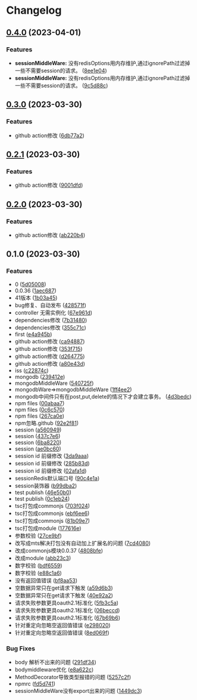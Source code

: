 # Changelog

## [0.4.0](https://github.com/FrontEndDev-org/witty-koa/compare/v0.3.0...v0.4.0) (2023-04-01)


### Features

* **sessionMiddleWare:** 没有redisOptions用内存维护,通过ignorePath过滤掉一些不需要session的请求。 ([8ee1e04](https://github.com/FrontEndDev-org/witty-koa/commit/8ee1e04f30cb314c62a5351aa50f4efedbbd39a8))
* **sessionMiddleWare:** 没有redisOptions用内存维护,通过ignorePath过滤掉一些不需要session的请求。 ([9c5d88c](https://github.com/FrontEndDev-org/witty-koa/commit/9c5d88c21994b2a38abd1da40615975cd0f66f22))

## [0.3.0](https://github.com/FrontEndDev-org/witty-koa/compare/v0.2.1...v0.3.0) (2023-03-30)


### Features

* github action修改 ([6db77a2](https://github.com/FrontEndDev-org/witty-koa/commit/6db77a2ec414e2fea74cc2f7de4da456398e4bff))

## [0.2.1](https://github.com/FrontEndDev-org/witty-koa/compare/v0.2.0...v0.2.1) (2023-03-30)


### Features

* github action修改 ([9001dfd](https://github.com/FrontEndDev-org/witty-koa/commit/9001dfd810b2a2b5eb91eb633e604f4561e32209))

## [0.2.0](https://github.com/FrontEndDev-org/witty-koa/compare/v0.1.0...v0.2.0) (2023-03-30)


### Features

* github action修改 ([ab220b4](https://github.com/FrontEndDev-org/witty-koa/commit/ab220b463bc37a18709c6b995795bc351eee274b))

## 0.1.0 (2023-03-30)


### Features

* 0 ([5d05008](https://github.com/FrontEndDev-org/witty-koa/commit/5d050080c65b87ed3201076a0728bedc957074f3))
* 0.0.36 ([1aec687](https://github.com/FrontEndDev-org/witty-koa/commit/1aec6874460ef11debb8e60fc8397205fbf350f0))
* 41版本 ([1b03a45](https://github.com/FrontEndDev-org/witty-koa/commit/1b03a45d8d4d5d3a0e31e04e9b8a0b4646ba977d))
* bug修复、自动发布 ([428571f](https://github.com/FrontEndDev-org/witty-koa/commit/428571f9d190a2bdb70a90e00c74f38f13377def))
* controller 无需实例化 ([67e961d](https://github.com/FrontEndDev-org/witty-koa/commit/67e961d44f343895894e5d084bfe894ee4a1a986))
* dependencies修改 ([7b31480](https://github.com/FrontEndDev-org/witty-koa/commit/7b314801886f8385abeaf32ac497fc527164becb))
* dependencies修改 ([355c71c](https://github.com/FrontEndDev-org/witty-koa/commit/355c71c589251442132c0560cd386845615af3ac))
* first ([e4a945b](https://github.com/FrontEndDev-org/witty-koa/commit/e4a945b4f5f469685a5e78a8133704d79db73218))
* github action修改 ([ca94887](https://github.com/FrontEndDev-org/witty-koa/commit/ca94887c3cb75486524e1f18316fb863d8e3d541))
* github action修改 ([353f715](https://github.com/FrontEndDev-org/witty-koa/commit/353f7159dc920444741cc9d0864cf98addacbc0a))
* github action修改 ([d264775](https://github.com/FrontEndDev-org/witty-koa/commit/d26477574278b00aef3615ddd4e8ae7c7247f1be))
* github action修改 ([a80e43d](https://github.com/FrontEndDev-org/witty-koa/commit/a80e43d93012d030d03198df1db68dd1275b7238))
* iss ([c22874c](https://github.com/FrontEndDev-org/witty-koa/commit/c22874ce60de8736a4f58f7d6505f25be061bed2))
* mongodb ([239412e](https://github.com/FrontEndDev-org/witty-koa/commit/239412efc66153b5d6bf128b527775af94cf2aea))
* mongodbMiddleWare ([540725f](https://github.com/FrontEndDev-org/witty-koa/commit/540725f17f82c68582a18f5b86d3ecfe65241441))
* mongodbWare=&gt;mongodbMiddleWare ([1ff4ee2](https://github.com/FrontEndDev-org/witty-koa/commit/1ff4ee2c368ad8f95cf48c3653e7fd7fa566f9ce))
* mongodb中间件只有在post,put,delete的情况下才会建立事务。 ([4d3bedc](https://github.com/FrontEndDev-org/witty-koa/commit/4d3bedcde5b0d2f744d921a5151449d5465d9b21))
* npm files ([00abaa7](https://github.com/FrontEndDev-org/witty-koa/commit/00abaa7302546cdfef605bddf81086488a4bf498))
* npm files ([0c6c570](https://github.com/FrontEndDev-org/witty-koa/commit/0c6c57058cfda76ae4b9845b3473941959bc735a))
* npm files ([267ca0e](https://github.com/FrontEndDev-org/witty-koa/commit/267ca0e8620e79b615b58547a8d01cf9e57db39a))
* npm忽略.github ([92e2f81](https://github.com/FrontEndDev-org/witty-koa/commit/92e2f8170c94866ab85e1ea304ee664eed0ea74d))
* session ([a560949](https://github.com/FrontEndDev-org/witty-koa/commit/a5609492ff8f29e992e295750809cecb36a801de))
* session ([437c7e6](https://github.com/FrontEndDev-org/witty-koa/commit/437c7e65d4825aa2c9c4369572aa3c1ecac9ea3d))
* session ([6ba8220](https://github.com/FrontEndDev-org/witty-koa/commit/6ba8220879d8f55e9ba46c39ceff7ea8bfcefb0c))
* session ([ae0bc60](https://github.com/FrontEndDev-org/witty-koa/commit/ae0bc60e2dfa372cdb56385743f76de60210ebe4))
* session id 前缀修改 ([3da9aaa](https://github.com/FrontEndDev-org/witty-koa/commit/3da9aaa56d2270c4c709d172db090ece77d101d1))
* session id 前缀修改 ([285b83d](https://github.com/FrontEndDev-org/witty-koa/commit/285b83d7bb14c90857d1f6dc84404ef1731e6662))
* session id 前缀修改 ([02afa1d](https://github.com/FrontEndDev-org/witty-koa/commit/02afa1dfeea984f1a6da11b4546e3ead5153142d))
* sessionRedis默认端口号 ([90c4e1a](https://github.com/FrontEndDev-org/witty-koa/commit/90c4e1a843b9cc74f643373969a602b309b55f61))
* session装饰器 ([b99dba2](https://github.com/FrontEndDev-org/witty-koa/commit/b99dba27a6b0313494d9a18e87add251fa70dde6))
* test publish ([46e50b0](https://github.com/FrontEndDev-org/witty-koa/commit/46e50b0a05bb26e7b949a842c409bc4d8ea33e76))
* test publish ([0c1eb24](https://github.com/FrontEndDev-org/witty-koa/commit/0c1eb24109c01eac384052695c662f4947f5f579))
* tsc打包成commonjs ([703f024](https://github.com/FrontEndDev-org/witty-koa/commit/703f024468383a7cbee26ee848c29324462da17b))
* tsc打包成commonjs ([ebf6ee6](https://github.com/FrontEndDev-org/witty-koa/commit/ebf6ee60f04d79516e1278a50afc44c1de90bb03))
* tsc打包成commonjs ([81b09e7](https://github.com/FrontEndDev-org/witty-koa/commit/81b09e75de175c1f736273b9c08abfa607be3db0))
* tsc打包成module ([177616e](https://github.com/FrontEndDev-org/witty-koa/commit/177616ecbf5ff441cc58d9fe902e9a1db772e9bb))
* 参数校验 ([27ce9bf](https://github.com/FrontEndDev-org/witty-koa/commit/27ce9bfa9ed809a84194786123aca470a8d1ccdc))
* 改写成mts解决打包没有自动加上扩展名的问题 ([7cd4080](https://github.com/FrontEndDev-org/witty-koa/commit/7cd4080a6381edc4411359d0c51282d3b35967bf))
* 改成commonjs模块0.0.37 ([4808bfe](https://github.com/FrontEndDev-org/witty-koa/commit/4808bfe0fa8d44a63595bbb044f186c7720eb5d6))
* 改成module ([abb23c3](https://github.com/FrontEndDev-org/witty-koa/commit/abb23c34d04eb89c85c79db76a57b3651a209a27))
* 数字校验 ([bdf6559](https://github.com/FrontEndDev-org/witty-koa/commit/bdf6559a82751ca99ef9d2c030ce9d5c6e699fc1))
* 数字校验 ([e88c1a6](https://github.com/FrontEndDev-org/witty-koa/commit/e88c1a6fbd24229367ec3684d342ff59134b1c8b))
* 没有返回值错误 ([bf8aa53](https://github.com/FrontEndDev-org/witty-koa/commit/bf8aa53715e67191a2ec799f6647205320f324db))
* 空数据异常只在get请求下触发 ([a59d6b3](https://github.com/FrontEndDev-org/witty-koa/commit/a59d6b3f728062e17ea5e786fb633e6e3eeb1ae2))
* 空数据异常只在get请求下触发 ([40e92a2](https://github.com/FrontEndDev-org/witty-koa/commit/40e92a2a9fed9e155602b106a0556d1cd0ce8fd3))
* 请求失败参数更具oauth2.1标准化 ([5fb3c5a](https://github.com/FrontEndDev-org/witty-koa/commit/5fb3c5aad11db923d8e912f5e9e3f8fd69c27862))
* 请求失败参数更具oauth2.1标准化 ([06beccd](https://github.com/FrontEndDev-org/witty-koa/commit/06beccdc69664dabdaf177ae1dcd7475ec278742))
* 请求失败参数更具oauth2.1标准化 ([67b69b6](https://github.com/FrontEndDev-org/witty-koa/commit/67b69b61440fd155e203094f381a9426e1631a2f))
* 针对重定向忽略空返回值错误 ([e298020](https://github.com/FrontEndDev-org/witty-koa/commit/e2980203747e93a36197fdd54edbf7a890d9999e))
* 针对重定向忽略空返回值错误 ([8ed069f](https://github.com/FrontEndDev-org/witty-koa/commit/8ed069f1d603b927c1f2729df6ee0a81dfacd595))


### Bug Fixes

* body 解析不出来的问题 ([291df34](https://github.com/FrontEndDev-org/witty-koa/commit/291df343178232a3dcea72d9ceaa300dc80fa071))
* bodymiddleware优化 ([e8a622c](https://github.com/FrontEndDev-org/witty-koa/commit/e8a622c2b1a35137cb1bc8d1cb6647b941d410f4))
* MethodDecorator导致类型报错的问题 ([5257c2f](https://github.com/FrontEndDev-org/witty-koa/commit/5257c2f6f60dbf14f267db40f67de0aa7dd9ec89))
* npmrc ([fd5d741](https://github.com/FrontEndDev-org/witty-koa/commit/fd5d74136dc066df83f6f4dd177417317a9bfc58))
* sessionMiddleWare没有export出来的问题 ([1449dc3](https://github.com/FrontEndDev-org/witty-koa/commit/1449dc3dc01e1269f8afacc8d672a2194677ba4a))
